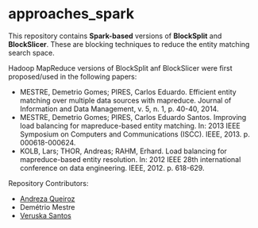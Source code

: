 # approaches_spark

This repository contains **Spark-based** versions of **BlockSplit** and **BlockSlicer**. 
These are blocking techniques to reduce the entity matching search space.

Hadoop MapReduce versions of BlockSplit anf BlockSlicer were first proposed/used in the following papers:


- MESTRE, Demetrio Gomes; PIRES, Carlos Eduardo. Efficient entity matching over multiple data sources with mapreduce. Journal of Information and Data Management, v. 5, n. 1, p. 40-40, 2014.
- MESTRE, Demetrio Gomes; PIRES, Carlos Eduardo Santos. Improving load balancing for mapreduce-based entity matching. In: 2013 IEEE Symposium on Computers and Communications (ISCC). IEEE, 2013. p. 000618-000624.
- KOLB, Lars; THOR, Andreas; RAHM, Erhard. Load balancing for mapreduce-based entity resolution. In: 2012 IEEE 28th international conference on data engineering. IEEE, 2012. p. 618-629.


Repository Contributors:

- [Andreza Queiroz](https://github.com/andrezaraquel)
- Demétrio Mestre
- [Veruska Santos](https://github.com/veruskasantos)




